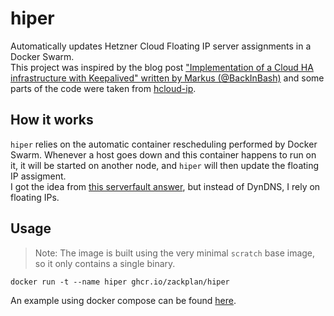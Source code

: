 # hiper

Automatically updates Hetzner Cloud Floating IP server assignments in a Docker Swarm.  
This project was inspired by the blog post ["Implementation of a Cloud HA infrastructure with Keepalived" written by Markus (@BackInBash)](https://community.hetzner.com/tutorials/configure-cloud-ha-keepalived)
and some parts of the code were taken from [hcloud-ip](https://github.com/FootprintDev/hcloud-ip).  

## How it works

`hiper` relies on the automatic container rescheduling performed by Docker Swarm. Whenever a host goes down and this container happens to run on it,
it will be started on another node, and `hiper` will then update the floating IP assigment.  
I got the idea from [this serverfault answer](https://serverfault.com/a/930938/938715), but instead of DynDNS, I rely on floating IPs.

## Usage

> Note: The image is built using the very minimal `scratch` base image, so it only contains a single binary.  

```shell
docker run -t --name hiper ghcr.io/zackplan/hiper
```

An example using docker compose can be found [here](https://github.com/zackplan/hiper/blob/main/docker-compose.yml).
